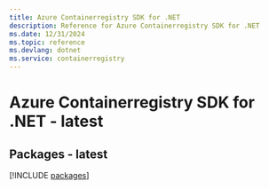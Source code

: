 ```yaml
---
title: Azure Containerregistry SDK for .NET
description: Reference for Azure Containerregistry SDK for .NET
ms.date: 12/31/2024
ms.topic: reference
ms.devlang: dotnet
ms.service: containerregistry
---
```

# Azure Containerregistry SDK for .NET - latest
## Packages - latest
[!INCLUDE [packages](containerregistry-index.md)]